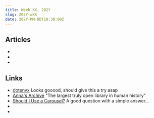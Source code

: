 ```yaml
---
title: Week XX, 202Y
slug: 202Y-wXX
date: 202Y-MM-DDT10:30:00Z
---
```


## Articles

- []()
- []()
- []()

## Links

- [dotenvx](https://dotenvx.com)
  Looks gooood, should give this a try asap
- [Anna's Archive](https://annas-archive.org)
  "The largest truly open library in human history"
- [Should I Use a Carousel?](https://shouldiuseacarousel.com)
  A good question with a simple answer...
- []()
- []()
